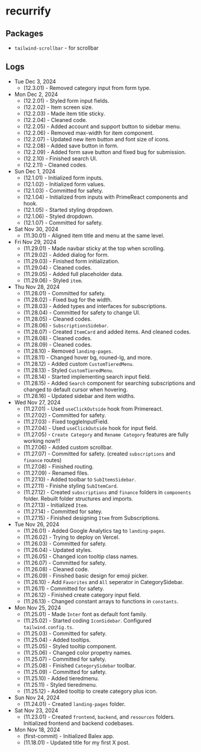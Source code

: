 # recurrify

## Packages

* `tailwind-scrollbar` - for scrollbar

## Logs

* Tue Dec 3, 2024
  * (12.3.01) - Removed category input from form type.
* Mon Dec 2, 2024
  * (12.2.01) - Styled form input fields.
  * (12.2.02) - Item screen size.
  * (12.2.03) - Made item title sticky.
  * (12.2.04) - Cleaned code.
  * (12.2.05) - Added account and support button to sidebar menu.
  * (12.2.06) - Removed max-width for item component.
  * (12.2.07) - Updated new item button and font size of icons.
  * (12.2.08) - Added save button in form.
  * (12.2.09) - Added form save button and fixed bug for submission.
  * (12.2.10) - Finished search UI.
  * (12.2.11) - Cleaned codes.
* Sun Dec 1, 2024
  * (12.1.01) - Initialized form inputs.
  * (12.1.02) - Initialized form values.
  * (12.1.03) - Committed for safety.
  * (12.1.04) - Initialized from inputs with PrimeReact components and hook.
  * (12.1.05) - Started styling dropdown.
  * (12.1.06) - Styled dropdown.
  * (12.1.07) - Committed for safety.
* Sat Nov 30, 2024
  * (11.30.01) - Aligned item title and menu at the same level.
* Fri Nov 29, 2024
  * (11.29.01) - Made navbar sticky at the top when scrolling.
  * (11.29.02) - Added dialog for form.
  * (11.29.03) - Finished form initialization.
  * (11.29.04) - Cleaned codes.
  * (11.29.05) - Added full placeholder data.
  * (11.29.06) - Styled `item`.
* Thu Nov 28, 2024
  * (11.28.01) - Committed for safety.
  * (11.28.02) - Fixed bug for the width.
  * (11.28.03) - Added types and interfaces for subscriptions.
  * (11.28.04) - Committed for safety to change UI.
  * (11.28.05) - Cleaned codes.
  * (11.28.06) - `SubscriptionsSidebar`.
  * (11.28.07) - Created `ItemCard` and added items. And cleaned codes.
  * (11.28.08) - Cleaned codes.
  * (11.28.09) - Cleaned codes.
  * (11.28.10) - Removed `landing-pages`.
  * (11.28.11) - Changed hover bg, rouned-lg, and more.
  * (11.28.12) - Added custom `CustomTieredMenu`.
  * (11.28.13) - Styled `CustomTieredMenu`.
  * (11.28.14) - Started implementing search input field.
  * (11.28.15) - Added `Search` component for searching subscriptions and changed to default cursor when hovering.
  * (11.28.16) - Updated sidebar and item widths.
* Wed Nov 27, 2024
  * (11.27.01) - Used `useClickOutside` hook from Primereact.
  * (11.27.02) - Committed for safety.
  * (11.27.03) - Fixed toggleInputField.
  * (11.27.04) - Used `useClickOutside` hook for input field.
  * (11.27.05) - `Create Category` and `Rename Category` features are fully working now!!!
  * (11.27.06) - Added custom scrollbar.
  * (11.27.07) - Committed for safety. (created `subscriptions` and `finance` routes)
  * (11.27.08) - Finished routing.
  * (11.27.09) - Renamed files.
  * (11.27.10) - Added toolbar to `SubItemsSidebar`.
  * (11.27.11) - Finishe styling `SubItemCard`.
  * (11.27.12) - Created `subscriptions` and `finance` folders in `components` folder. Rebuilt folder structures and imports.
  * (11.27.13) - Initialized `Item`.
  * (11.27.14) - Committed for satey.
  * (11.27.15) - Finished designing `Item` from Subscriptions.
* Tue Nov 26, 2024
  * (11.26.01) - Added Google Analytics tag to `landing-pages`.
  * (11.26.02) - Trying to deploy on Vercel.
  * (11.26.03) - Committed for safety.
  * (11.26.04) - Updated styles.
  * (11.26.05) - Changed icon tooltip class names.
  * (11.26.07) - Committed for safety.
  * (11.26.08) - Cleaned code.
  * (11.26.09) - Finished basic design for emoji picker.
  * (11.26.10) - Add `Favorites` and `All` seperator in CategorySidebar.
  * (11.26.11) - Committed for safety.
  * (11.26.12) - Finished create category input field.
  * (11.26.13) - Changed constant arrays to functions in `constants`.
* Mon Nov 25, 2024
  * (11.25.01) - Made `Inter` font as default font family. 
  * (11.25.02) - Started coding `IconSidebar`. Configured `tailwind.config.ts`.
  * (11.25.03) - Committed for safety.
  * (11.25.04) - Added tooltips.
  * (11.25.05) - Styled tooltip component.
  * (11.25.06) - Changed color propetry names.
  * (11.25.07) - Committed for safety.
  * (11.25.08) - Finished `CategorySidebar` toolbar.
  * (11.25.09) - Committed for safety.
  * (11.25.10) - Added tieredmenu.
  * (11.25.11) - Styled tieredmenu.
  * (11.25.12) - Added tooltip to create category plus icon.
* Sun Nov 24, 2024
  * (11.24.01) - Created `landing-pages` folder.
* Sat Nov 23, 2024
  * (11.23.01) - Created `frontend`, `backend`, and `resources` folders. Initialized frontend and backend codebases.
* Mon Nov 18, 2024
  * (first-commit) - Initialized Balex app.
  * (11.18.01) - Updated title for my first X post.
